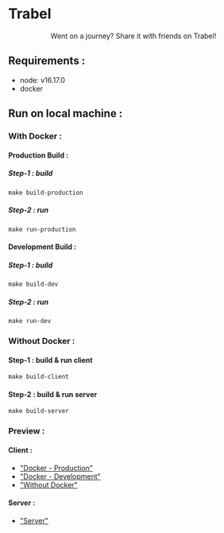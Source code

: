 # Trabel

 <p align="center">Went on a journey? Share it with friends on Trabel!</p>

## Requirements :

- node: v16.17.0
- docker

## Run on local machine :

### With Docker :

#### Production Build :

##### Step-1 : build

    make build-production

##### Step-2 : run

    make run-production

#### Development Build :

##### Step-1 : build

    make build-dev

##### Step-2 : run

    make run-dev


### Without Docker :

#### Step-1 : build & run client

    make build-client

#### Step-2 : build & run server

    make build-server

### Preview :

#### Client : 

- ["Docker - Production"](https://localhost:8080)
- ["Docker - Development"](https://localhost:3000)
- ["Without Docker"](https://localhost:3000)

#### Server :

- ["Server"](https://localhost:5000)



